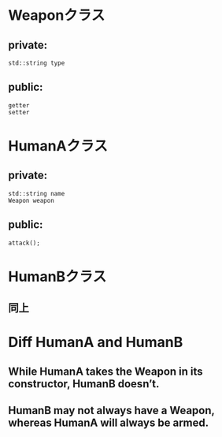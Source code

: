 # Weaponクラス
## private:
	std::string type
## public:
	getter
	setter

# HumanAクラス
## private:
	std::string name
	Weapon weapon
## public:
	attack();

# HumanBクラス
## 同上

# Diff HumanA and HumanB
## While HumanA takes the Weapon in its constructor, HumanB doesn’t.
## HumanB may not always have a Weapon, whereas HumanA will always be armed.
